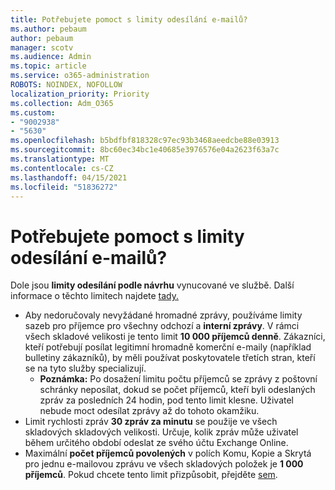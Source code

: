 ```yaml
---
title: Potřebujete pomoct s limity odesílání e-mailů?
ms.author: pebaum
author: pebaum
manager: scotv
ms.audience: Admin
ms.topic: article
ms.service: o365-administration
ROBOTS: NOINDEX, NOFOLLOW
localization_priority: Priority
ms.collection: Adm_O365
ms.custom:
- "9002938"
- "5630"
ms.openlocfilehash: b5bdfbf818328c97ec93b3468aeedcbe88e03913
ms.sourcegitcommit: 8bc60ec34bc1e40685e3976576e04a2623f63a7c
ms.translationtype: MT
ms.contentlocale: cs-CZ
ms.lasthandoff: 04/15/2021
ms.locfileid: "51836272"
---
```

# <a name="need-help-with-email-sending-limits"></a>Potřebujete pomoct s limity odesílání e-mailů?

Dole jsou **limity odesílání podle návrhu** vynucované ve službě. Další informace o těchto limitech najdete [tady.](https://docs.microsoft.com/office365/servicedescriptions/exchange-online-service-description/exchange-online-limits#receiving-and-sending-limits)

- Aby nedoručovaly nevyžádané hromadné zprávy, používáme limity sazeb pro příjemce pro všechny odchozí a **interní zprávy**. V rámci všech skladové velikosti je tento limit **10 000 příjemců denně**.  Zákazníci, kteří potřebují posílat legitimní hromadně komerční e-maily (například bulletiny zákazníků), by měli používat poskytovatele třetích stran, kteří se na tyto služby specializují.
    - **Poznámka:** Po dosažení limitu počtu příjemců se zprávy z poštovní schránky neposílat, dokud se počet příjemců, kteří byli odeslaných zpráv za posledních 24 hodin, pod tento limit klesne. Uživatel nebude moct odesílat zprávy až do tohoto okamžiku.
- Limit rychlosti zpráv **30 zpráv za minutu** se použije ve všech skladových skladových velikosti. Určuje, kolik zpráv může uživatel během určitého období odeslat ze svého účtu Exchange Online.
- Maximální **počet příjemců povolených** v polích Komu, Kopie a Skrytá pro jednu e-mailovou zprávu ve všech skladových položek je **1 000 příjemců**. Pokud chcete tento limit přizpůsobit, přejděte [sem](https://techcommunity.microsoft.com/t5/exchange-team-blog/customizable-recipient-limits-in-office-365/ba-p/1183228).

